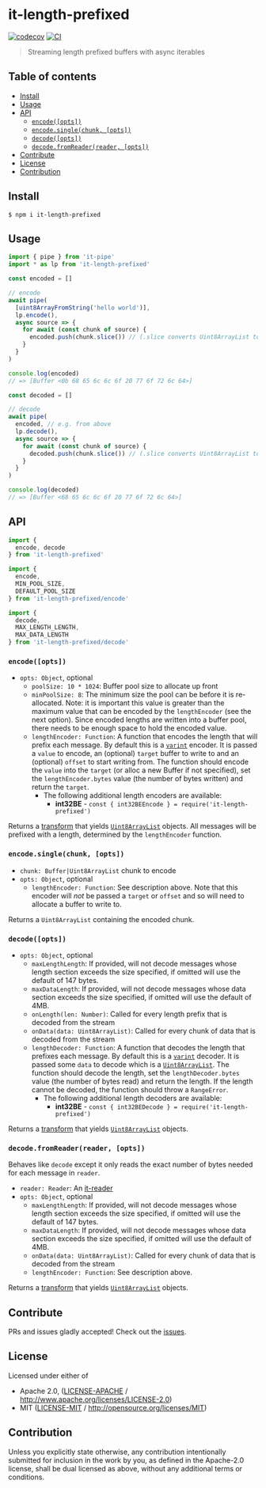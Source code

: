 # it-length-prefixed <!-- omit in toc -->

[![codecov](https://img.shields.io/codecov/c/github/alanshaw/it-length-prefixed.svg?style=flat-square)](https://codecov.io/gh/alanshaw/it-length-prefixed)
[![CI](https://img.shields.io/github/workflow/status/libp2p/js-libp2p-interfaces/test%20&%20maybe%20release/master?style=flat-square)](https://github.com/alanshaw/it-length-prefixed/actions/workflows/js-test-and-release.yml)

> Streaming length prefixed buffers with async iterables

## Table of contents <!-- omit in toc -->

- [Install](#install)
- [Usage](#usage)
- [API](#api)
  - [`encode([opts])`](#encodeopts)
  - [`encode.single(chunk, [opts])`](#encodesinglechunk-opts)
  - [`decode([opts])`](#decodeopts)
  - [`decode.fromReader(reader, [opts])`](#decodefromreaderreader-opts)
- [Contribute](#contribute)
- [License](#license)
- [Contribution](#contribution)

## Install

```console
$ npm i it-length-prefixed
```

## Usage

```js
import { pipe } from 'it-pipe'
import * as lp from 'it-length-prefixed'

const encoded = []

// encode
await pipe(
  [uint8ArrayFromString('hello world')],
  lp.encode(),
  async source => {
    for await (const chunk of source) {
      encoded.push(chunk.slice()) // (.slice converts Uint8ArrayList to Uint8Array)
    }
  }
)

console.log(encoded)
// => [Buffer <0b 68 65 6c 6c 6f 20 77 6f 72 6c 64>]

const decoded = []

// decode
await pipe(
  encoded, // e.g. from above
  lp.decode(),
  async source => {
    for await (const chunk of source) {
      decoded.push(chunk.slice()) // (.slice converts Uint8ArrayList to Uint8Array)
    }
  }
)

console.log(decoded)
// => [Buffer <68 65 6c 6c 6f 20 77 6f 72 6c 64>]
```

## API

```js
import {
  encode, decode
} from 'it-length-prefixed'

import {
  encode,
  MIN_POOL_SIZE,
  DEFAULT_POOL_SIZE
} from 'it-length-prefixed/encode'

import {
  decode,
  MAX_LENGTH_LENGTH,
  MAX_DATA_LENGTH
} from 'it-length-prefixed/decode'
```

### `encode([opts])`

- `opts: Object`, optional
  - `poolSize: 10 * 1024`: Buffer pool size to allocate up front
  - `minPoolSize: 8`: The minimum size the pool can be before it is re-allocated. Note: it is important this value is greater than the maximum value that can be encoded by the `lengthEncoder` (see the next option). Since encoded lengths are written into a buffer pool, there needs to be enough space to hold the encoded value.
  - `lengthEncoder: Function`: A function that encodes the length that will prefix each message. By default this is a [`varint`](https://www.npmjs.com/package/varint) encoder. It is passed a `value` to encode, an (optional) `target` buffer to write to and an (optional) `offset` to start writing from. The function should encode the `value` into the `target` (or alloc a new Buffer if not specified), set the `lengthEncoder.bytes` value (the number of bytes written) and return the `target`.
    - The following additional length encoders are available:
      - **int32BE** - `const { int32BEEncode } = require('it-length-prefixed')`

Returns a [transform](https://gist.github.com/alanshaw/591dc7dd54e4f99338a347ef568d6ee9#transform-it) that yields [`Uint8ArrayList`](https://www.npmjs.com/package/uint8arraylist) objects. All messages will be prefixed with a length, determined by the `lengthEncoder` function.

### `encode.single(chunk, [opts])`

- `chunk: Buffer|Uint8ArrayList` chunk to encode
- `opts: Object`, optional
  - `lengthEncoder: Function`: See description above. Note that this encoder will *not* be passed a `target` or `offset` and so will need to allocate a buffer to write to.

Returns a `Uint8ArrayList` containing the encoded chunk.

### `decode([opts])`

- `opts: Object`, optional
  - `maxLengthLength`: If provided, will not decode messages whose length section exceeds the size specified, if omitted will use the default of 147 bytes.
  - `maxDataLength`: If provided, will not decode messages whose data section exceeds the size specified, if omitted will use the default of 4MB.
  - `onLength(len: Number)`: Called for every length prefix that is decoded from the stream
  - `onData(data: Uint8ArrayList)`: Called for every chunk of data that is decoded from the stream
  - `lengthDecoder: Function`: A function that decodes the length that prefixes each message. By default this is a [`varint`](https://www.npmjs.com/package/varint) decoder. It is passed some `data` to decode which is a [`Uint8ArrayList`](https://www.npmjs.com/package/uint8arraylist). The function should decode the length, set the `lengthDecoder.bytes` value (the number of bytes read) and return the length. If the length cannot be decoded, the function should throw a `RangeError`.
    - The following additional length decoders are available:
      - **int32BE** - `const { int32BEDecode } = require('it-length-prefixed')`

Returns a [transform](https://gist.github.com/alanshaw/591dc7dd54e4f99338a347ef568d6ee9#transform-it) that yields [`Uint8ArrayList`](https://www.npmjs.com/package/uint8arraylist) objects.

### `decode.fromReader(reader, [opts])`

Behaves like `decode` except it only reads the exact number of bytes needed for each message in `reader`.

- `reader: Reader`: An [it-reader](https://github.com/alanshaw/it-reader)
- `opts: Object`, optional
  - `maxLengthLength`: If provided, will not decode messages whose length section exceeds the size specified, if omitted will use the default of 147 bytes.
  - `maxDataLength`: If provided, will not decode messages whose data section exceeds the size specified, if omitted will use the default of 4MB.
  - `onData(data: Uint8ArrayList)`: Called for every chunk of data that is decoded from the stream
  - `lengthEncoder: Function`: See description above.

Returns a [transform](https://gist.github.com/alanshaw/591dc7dd54e4f99338a347ef568d6ee9#transform-it) that yields [`Uint8ArrayList`](https://www.npmjs.com/package/uint8arraylist) objects.

## Contribute

PRs and issues gladly accepted! Check out the [issues](https://github.com/alanshaw/it-length-prefixed/issues).

## License

Licensed under either of

- Apache 2.0, ([LICENSE-APACHE](LICENSE-APACHE) / <http://www.apache.org/licenses/LICENSE-2.0>)
- MIT ([LICENSE-MIT](LICENSE-MIT) / <http://opensource.org/licenses/MIT>)

## Contribution

Unless you explicitly state otherwise, any contribution intentionally submitted for inclusion in the work by you, as defined in the Apache-2.0 license, shall be dual licensed as above, without any additional terms or conditions.
